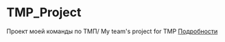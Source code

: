 # TMP_Project
Проект моей команды по ТМП/ My team's project for TMP
[Подробности](!https://github.com/Erisuuuuu/TMP_Project/wiki)
